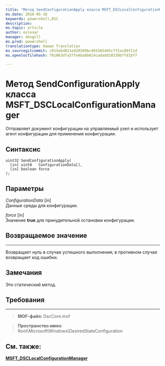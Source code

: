 ```yaml
---
title: "Метод SendConfigurationApply класса MSFT_DSCLocalConfigurationManager"
ms.date: 2016-05-16
keywords: powershell,DSC
description: 
ms.topic: article
author: eslesar
manager: dongill
ms.prod: powershell
translationtype: Human Translation
ms.sourcegitcommit: c915ebd021ed20209bc491505d45cff2ac89f21d
ms.openlocfilehash: 701063dfa37fe4ba8b014cadadd10339b7fd1bf7

---
```



# Метод SendConfigurationApply класса MSFT_DSCLocalConfigurationManager

Отправляет документ конфигурации на управляемый узел и использует агент конфигурации для применения конфигурации.

Синтаксис
------

```mof
uint32 SendConfigurationApply(
  [in] uint8   ConfigurationData[],
  [in] boolean force
);
```

Параметры
----------

*ConfigurationData* \[in\]  
Данные среды для конфигурации.

*force* \[in\]  
Значение **true** для принудительной остановки конфигурации.

## Возвращаемое значение
------------

Возвращает нуль в случае успешного выполнения; в противном случае возвращает код ошибки.

## Замечания

Это статический метод.

## Требования
------------
>**MOF-файл:** DscCore.mof

>**Пространство имен**: Root\Microsoft\Windows\DesiredStateConfiguration


## См. также:


[**MSFT_DSCLocalConfigurationManager**](msft-dsclocalconfigurationmanager.md)


 

 






<!--HONumber=Jun16_HO4-->


